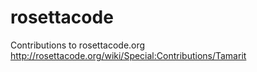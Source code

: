 # rosettacode
Contributions to rosettacode.org
http://rosettacode.org/wiki/Special:Contributions/Tamarit
